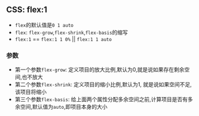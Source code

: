 ## CSS: flex:1
- `flex`的默认值是`0 1 auto`
- `flex`: `flex-grow`,`flex-shrink`,`flex-basis`的缩写
- `flex:1` == `flex:1 1 0%` || `flex:1 1 auto`

### 参数
- 第一个参数`flex-grow`: 定义项目的放大比例,默认为0,就是说如果存在剩余空间,也不放大
- 第二个参数`flex-shrink`: 定义项目的缩小比例,默认为1, 就是说如果空间不足,该项目将缩小
- 第三个参数`flex-basis`: 给上面两个属性分配多余空间之前,计算项目是否有多余空间,默认值为`auto`,即项目本身的大小
